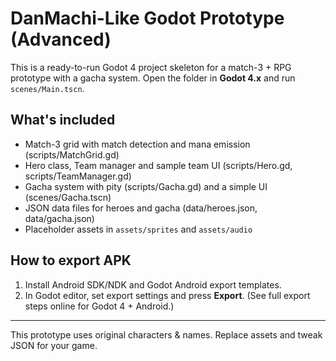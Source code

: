 # DanMachi-Like Godot Prototype (Advanced)

This is a ready-to-run Godot 4 project skeleton for a match-3 + RPG prototype with a gacha system.
Open the folder in **Godot 4.x** and run `scenes/Main.tscn`.

## What's included
- Match-3 grid with match detection and mana emission (scripts/MatchGrid.gd)
- Hero class, Team manager and sample team UI (scripts/Hero.gd, scripts/TeamManager.gd)
- Gacha system with pity (scripts/Gacha.gd) and a simple UI (scenes/Gacha.tscn)
- JSON data files for heroes and gacha (data/heroes.json, data/gacha.json)
- Placeholder assets in `assets/sprites` and `assets/audio`

## How to export APK
1. Install Android SDK/NDK and Godot Android export templates.
2. In Godot editor, set export settings and press **Export**.
(See full export steps online for Godot 4 + Android.)

---
This prototype uses original characters & names. Replace assets and tweak JSON for your game.
